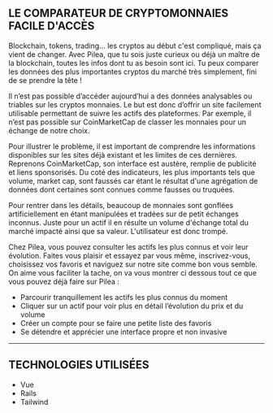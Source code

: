 ## LE COMPARATEUR DE CRYPTOMONNAIES FACILE D'ACCÈS
Blockchain, tokens, trading... les cryptos au début c'est compliqué, mais ça vient de changer. Avec Pilea, que tu sois juste curieux ou déjà un maître de la blockchain, toutes les infos dont tu as besoin sont ici. Tu peux comparer les données des plus importantes cryptos du marché très simplement, fini de se prendre la tête !

Il n’est pas possible d’accéder aujourd’hui a des données analysables ou triables sur les cryptos monnaies. Le but est donc d’offrir un site facilement utilisable permettant de suivre les actifs des plateformes. Par exemple, il n’est pas possible sur CoinMarketCap de classer les monnaies pour un échange de notre choix.

Pour illustrer le problème, il est important de comprendre les informations disponibles sur les sites déjà existant et les limites de ces dernières. Reprenons CoinMarketCap, son interface est austère, remplie de publicité et liens sponsorisés. Du coté des indicateurs, les plus importants tels que volume, market cap, sont faussés car étant le résultat d'une agrégation de données dont certaines sont connues comme fausses ou truquées.

Pour rentrer dans les détails, beaucoup de monnaies sont gonflées artificiellement en étant manipulées et tradées sur de petit échanges inconnus. Juste pour un actif il en résulte un volume d'échange total du marché impacté ainsi que sa valeur. L'utilisateur est donc trompé.

Chez Pilea, vous pouvez consulter les actifs les plus connus et voir leur évolution. Faites vous plaisir et essayez par vous même, inscrivez-vous, choisissez vos favoris et naviguez sur notre site comme bon vous semble.
On aime vous faciliter la tache, on va vous montrer ci dessous tout ce que vous pouvez déjà faire sur Pilea :

- Parcourir tranquillement les actifs les plus connus du moment
- Cliquer sur un actif pour voir plus en détail l’évolution du prix et du volume
- Créer un compte pour se faire une petite liste des favoris
- Se détendre et apprécier une interface propre et non invasive

---

## TECHNOLOGIES UTILISÉES

- Vue
- Rails
- Tailwind
